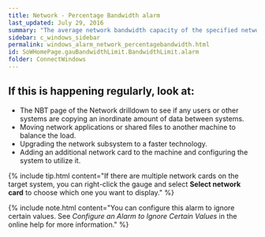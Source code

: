 ```yaml
---
title: Network - Percentage Bandwidth alarm
last_updated: July 29, 2016
summary: "The average network bandwidth capacity of the specified network card is nearing the limit where it is saturating the network link. This value is taken over a specific number of background collections."
sidebar: c_windows_sidebar
permalink: windows_alarm_network_percentagebandwidth.html
id: SoWHomePage.gauBandwidthLimit.BandwidthLimit.alarm
folder: ConnectWindows
---
```



## If this is happening regularly, look at:

* The NBT page of the Network drilldown to see if any users or other systems are copying an inordinate amount of data between systems.
* Moving network applications or shared files to another machine to balance the load.
* Upgrading the network subsystem to a faster technology.
* Adding an additional network card to the machine and configuring the system to utilize it.

{% include tip.html content="If there are multiple network cards on the target system, you can right-click the gauge and select **Select network card** to choose which one you want to display." %}

{% include note.html content="You can configure this alarm to ignore certain values. See *Configure an Alarm to Ignore Certain Values* in the online help for more information." %}
